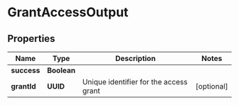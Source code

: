 # GrantAccessOutput

## Properties

| Name        | Type        | Description                            | Notes      |
| ----------- | ----------- | -------------------------------------- | ---------- |
| **success** | **Boolean** |                                        |            |
| **grantId** | **UUID**    | Unique identifier for the access grant | [optional] |
